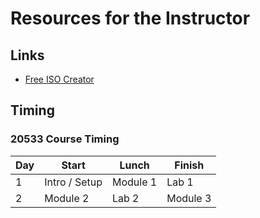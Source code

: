 # Resources for the Instructor

## Links

* [Free ISO Creator](http://www.minidvdsoft.com/isocreator/index.html)

## Timing

### 20533 Course Timing

| Day | Start | Lunch | Finish |
|-|-|-|-|
| 1 | Intro / Setup | Module 1 | Lab 1 |
| 2 | Module 2 | Lab 2| Module 3 |
